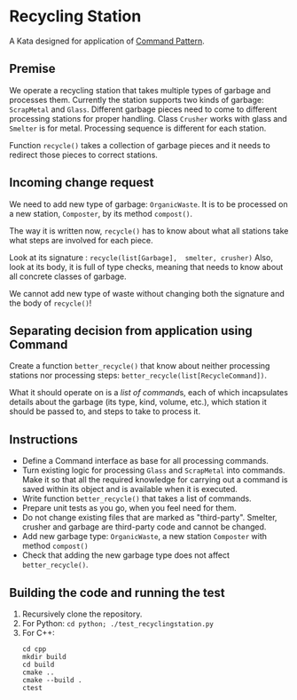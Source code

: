 # Recycling Station

A Kata designed for application of [Command Pattern](https://en.wikipedia.org/wiki/Command_pattern).

## Premise

We operate a recycling station that takes multiple types of garbage and
processes them.
Currently the station supports two kinds of garbage: `ScrapMetal` and `Glass`.
Different garbage pieces need to come to different processing stations for
proper handling. Class `Crusher` works with glass and `Smelter` is for metal.
Processing sequence is different for each station.

Function `recycle()` takes a collection of garbage pieces and it needs to
redirect those pieces to correct stations.

## Incoming change request

We need to add new type of garbage: `OrganicWaste`.
It is to be processed on a new station, `Composter`, by its method `compost()`.

The way it is written now, `recycle()` has to know about what all stations take
what steps are involved for each piece. 

Look at its signature : `recycle(list[Garbage],  smelter, crusher)`
Also, look at its body, it is full of type checks, meaning that needs to know
about all concrete classes of garbage.

We cannot add new type of waste without changing both the signature and
the body of `recycle()`!

## Separating decision from application using Command

Create a function `better_recycle()` that know about neither processing
stations nor processing steps: `better_recycle(list[RecycleCommand])`.

What it should operate on is a *list of command*s, each of which incapsulates
details about the garbage (its type, kind, volume, etc.), which station it
should be passed to, and steps to take to process it.

## Instructions

- Define a Command interface as base for all processing commands.
- Turn existing logic for processing `Glass` and `ScrapMetal` into commands.
  Make it so that all the required knowledge for carrying out a command is saved
  within its object and is available when it is executed.
- Write function `better_recycle()` that takes a list of commands.
- Prepare unit tests as you go, when you feel need for them.
- Do not change existing files that are marked as "third-party".
  Smelter, crusher and garbage are third-party code and cannot be changed.
- Add new garbage type: `OrganicWaste`, a new station `Composter` with method
  `compost()`
- Check that adding the new garbage type does not affect `better_recycle()`.

## Building the code and running the test

1. Recursively clone the repository.
2. For Python: `cd python; ./test_recyclingstation.py`
3. For C++:
   ```
   cd cpp
   mkdir build
   cd build
   cmake ..
   cmake --build .
   ctest
   ```
